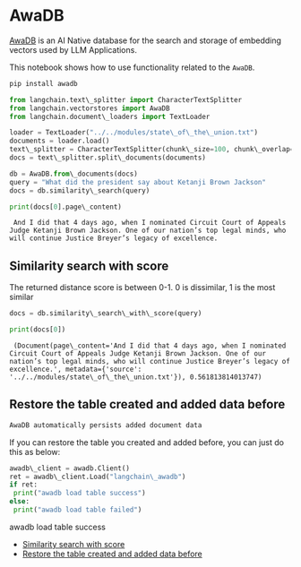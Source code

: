 # AwaDB

[AwaDB](https://github.com/awa-ai/awadb) is an AI Native database for the search and storage of embedding vectors used by LLM Applications.

This notebook shows how to use functionality related to the `AwaDB`.

```bash
pip install awadb  

```

```python
from langchain.text\_splitter import CharacterTextSplitter  
from langchain.vectorstores import AwaDB  
from langchain.document\_loaders import TextLoader  

```

```python
loader = TextLoader("../../modules/state\_of\_the\_union.txt")  
documents = loader.load()  
text\_splitter = CharacterTextSplitter(chunk\_size=100, chunk\_overlap=0)  
docs = text\_splitter.split\_documents(documents)  

```

```python
db = AwaDB.from\_documents(docs)  
query = "What did the president say about Ketanji Brown Jackson"  
docs = db.similarity\_search(query)  

```

```python
print(docs[0].page\_content)  

```

```text
 And I did that 4 days ago, when I nominated Circuit Court of Appeals Judge Ketanji Brown Jackson. One of our nation’s top legal minds, who will continue Justice Breyer’s legacy of excellence.  

```

## Similarity search with score[​](#similarity-search-with-score "Direct link to Similarity search with score")

The returned distance score is between 0-1. 0 is dissimilar, 1 is the most similar

```python
docs = db.similarity\_search\_with\_score(query)  

```

```python
print(docs[0])  

```

```text
 (Document(page\_content='And I did that 4 days ago, when I nominated Circuit Court of Appeals Judge Ketanji Brown Jackson. One of our nation’s top legal minds, who will continue Justice Breyer’s legacy of excellence.', metadata={'source': '../../modules/state\_of\_the\_union.txt'}), 0.561813814013747)  

```

## Restore the table created and added data before[​](#restore-the-table-created-and-added-data-before "Direct link to Restore the table created and added data before")

```python
AwaDB automatically persists added document data  

```

If you can restore the table you created and added before, you can just do this as below:

```python
awadb\_client = awadb.Client()  
ret = awadb\_client.Load("langchain\_awadb")  
if ret:  
 print("awadb load table success")  
else:  
 print("awadb load table failed")  

```

awadb load table success

- [Similarity search with score](#similarity-search-with-score)
- [Restore the table created and added data before](#restore-the-table-created-and-added-data-before)
